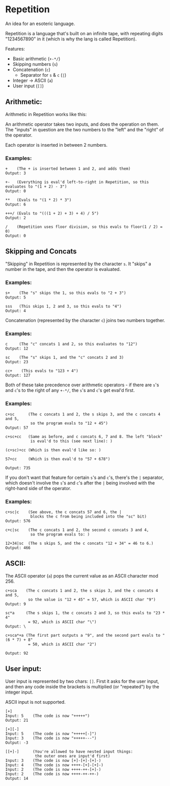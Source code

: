 # Repetition
An idea for an esoteric language.

Repetition is a language that's built on an infinite tape, with repeating digits "1234567890" in it (which is why the lang is called Repetition).

Features:

- Basic arithmetic (`+-*/`)
- Skipping numbers (`s`)
- Concatenation (`c`)
    - Separator for `s` & `c` (`|`)
- Integer -> ASCII (`a`)
- User input (`[]`)

## Arithmetic:

Arithmetic in Repetition works like this:

An arithmetic operator takes two inputs, and does the operation on them. The "inputs" in question are the two numbers to the "left" and the "right" of the operator.

Each operator is inserted in between 2 numbers.

### Examples:

    +    (The + is inserted between 1 and 2, and adds them)
    Output: 3
    
    +-   (Everything is eval'd left-to-right in Repetition, so this evaluates to "(1 + 2) - 3")
    Output: 0
    
    **   (Evals to "(1 * 2) * 3")
    Output: 6
    
    +++/ (Evals to "(((1 + 2) + 3) + 4) / 5")
    Output: 2
    
    /    (Repetition uses floor division, so this evals to floor(1 / 2) = 0)
    Output: 0
    
## Skipping and Concats

"Skipping" in Repetition is represented by the character `s`. It "skips" a number in the tape, and then the operator is evaluated.

### Examples:

    s+    (The "s" skips the 1, so this evals to "2 + 3")
    Output: 5
    
    sss   (This skips 1, 2 and 3, so this evals to "4")
    Output: 4
    
Concatenation (represented by the character `c`) joins two numbers together.

### Examples:

    c     (The "c" concats 1 and 2, so this evaluates to "12")
    Output: 12
    
    sc    (The "s" skips 1, and the "c" concats 2 and 3)
    Output: 23
    
    cc+    (This evals to "123 + 4")
    Output: 127
    
Both of these take precedence over arithmetic operators - if there are `s`'s and `c`'s to the right of any `+-*/`, the `s`'s and `c`'s get eval'd first.

### Examples:

    c+sc      (The c concats 1 and 2, the s skips 3, and the c concats 4 and 5,
               so the program evals to "12 + 45")
    Output: 57
    
    c+sc+cc   (Same as before, and c concats 6, 7 and 8. The left "block"
               is eval'd to this (see next line): )
              
    (c+sc)+cc (Which is then eval'd like so: )
    
    57+cc     (Which is then eval'd to "57 + 678")
    
    Output: 735
    
If you don't want that feature for certain `s`'s and `c`'s, there's the `|` separator, which doesn't involve the `s`'s and `c`'s after the `|` being involved with the right-hand side of the operator.

### Examples:

    c+sc|c    (See above, the c concats 57 and 6, the |
               blocks the c from being included into the "sc" bit)
    Output: 576
    
    c+c|sc    (The c concats 1 and 2, the second c concats 3 and 4,
               so the program evals to: )
               
    12+34|sc  (The s skips 5, and the c concats "12 + 34" = 46 to 6.)
    Output: 466
    
## ASCII:

The ASCII operator (`a`) pops the current value as an ASCII character mod 256.

    c+sca    (The c concats 1 and 2, the s skips 3, and the c concats 4 and 5,
              so the value is "12 + 45" = 57, which is ASCII char "9")    
    Output: 9
    
    sc*a     (The s skips 1, the c concats 2 and 3, so this evals to "23 * 4"
              = 92, which is ASCII char "\")     
    Output: \
    
    c+sca*+a (The first part outputs a "9", and the second part evals to "(6 * 7) + 8"
              = 50, which is ASCII char "2")
              
    Output: 92
    
## User input:

User input is represented by two chars: `[]`. First it asks for the user input, and then any code inside the brackets is multiplied (or "repeated") by the integer input.

ASCII input is not supported.

    [+]
    Input: 5    (The code is now "+++++")
    Output: 21
    
    [+][-]
    Input: 5    (The code is now "+++++[-]")
    Input: 3    (The code is now "+++++---")
    Output: -3
    
    [[+]-]      (You're allowed to have nested input things:
                 the outer ones are input'd first)
    Input: 3    (The code is now [+]-[+]-[+]-)
    Input: 4    (The code is now ++++-[+]-[+]-)
    Input: 2    (The code is now ++++-++-[+]-)
    Input: 2    (The code is now ++++-++-++-)
    Output: 14
